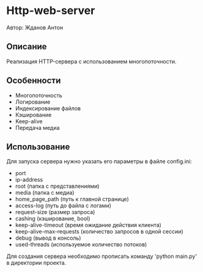 Http-web-server
==========
Автор: Жданов Антон

Описание
--------
Реализация HTTP-сервера c использованием многопоточности.

Особенности
-----------
- Многопоточность
- Логирование
- Индексирование файлов
- Кэширование
- Keep-alive
- Передача медиа

Использование
-------------
Для запуска сервера нужно указать его параметры в файле config.ini:
- port
- ip-address
- root (папка с представлениями)
- media (папка с медиа)
- home_page_path (путь к главной странице)
- access-log (путь до файла с логами)
- request-size (размер запроса)
- cashing (кэширование, bool)
- keep-alive-timeout (время ожидание действия клиента)
- keep-alive-max-requests (количество запросов в одной сессии)
- debug (вывод в консоль)
- used-threads (используемое количество потоков)

Для создания сервера необходимо прописать команду 'python main.py' в директории проекта.
